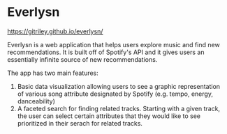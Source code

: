 # Everlysn

https://gitriley.github.io/everlysn/

Everlysn is a web application that helps users explore music and find new recommendations. It is built off of Spotify's API and it gives users an essentially infinite source of new recommendations.

The app has two main features:
1. Basic data visualization allowing users to see a graphic representation of various song attribute designated by Spotify (e.g. tempo, energy, danceability)
2. A faceted search for finding related tracks. Starting with a given track, the user can select certain attributes that they would like to see prioritized in their serach for related tracks.
